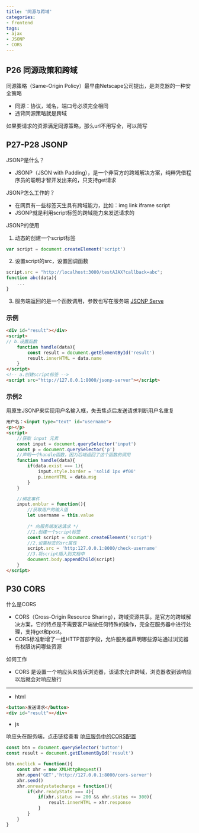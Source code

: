 ```yaml
---
title: '同源与跨域'
categories:
- frontend
tags:
- ajax
- JSONP
- CORS
---
```


## P26 同源政策和跨域
同源策略（Same-Origin Policy）最早由Netscape公司提出，是浏览器的一种安全策略
* 同源：协议，域名，端口号必须完全相同
* 违背同源策略就是跨域

如果要请求的资源满足同源策略，那么url不用写全，可以简写

## P27-P28 JSONP
JSONP是什么？
* JSONP（JSON with Padding），是一个非官方的跨域解决方案，纯粹凭借程序员的聪明才智开发出来的，只支持get请求

JSONP怎么工作的？
* 在网页有一些标签天生具有跨域能力，比如：img link iframe script
* JSONP就是利用script标签的跨域能力来发送请求的

JSONP的使用
1. 动态的创建一个script标签
```js
var script = document.createElement('script')
```
2. 设置script的src，设置回调函数
```js
script.src = "http://localhost:3000/testAJAX?callback=abc";
function abc(data){
    ...
}
```
3. 服务端返回的是一个函数调用，参数也写在服务端
[JSONP Serve](../../backend/express)

### 示例
```html
<div id="result"></div>
<script>
// b.设置函数
    function handle(data){
        const result = document.getElementById('result')
        result.innerHTML = data.name
    }
</script>
<!-- a.创建script标签 -->
<script src="http://127.0.0.1:8000/jsonp-server"></script>
```

### 示例2
用原生JSONP来实现用户名输入框，失去焦点后发送请求判断用户名重复
```html
用户名：<input type="text" id="username">
<p></p>
<script>
    //获取 input 元素
    const input = document.querySelector('input')
    const p = document.querySelector('p')
    //声明一个handle函数，因为后端返回了这个函数的调用
    function handle(data){
        if(data.exist === 1){
            input.style.border = 'solid 1px #f00'
            p.innerHTML = data.msg
        }
    }

    //绑定事件
    input.onblur = function(){
        //获取用户的输入值
        let username = this.value
        
        /* 向服务端发送请求 */
        //1.创建一个script标签
        const script = document.createElement('script')
        //2.设置标签的src属性
        script.src = 'http:127.0.0.1:8000/check-username'
        //3.将script插入到文档中
        document.body.appendChild(script)
    }
</script>
```

## P30 CORS
什么是CORS
* CORS（Cross-Origin Resource Sharing），跨域资源共享。是官方的跨域解决方案，它的特点是不需要客户端做任何特殊的操作，完全在服务器中进行处理，支持get和post。
* CORS标准新增了一组HTTP首部字段，允许服务器声明哪些源站通过浏览器有权限访问哪些资源

如何工作
* CORS 是设置一个响应头来告诉浏览器，该请求允许跨域，浏览器收到该响应以后就会对响应放行
---
* html
```html
<button>发送请求</button>
<div id="result"></div>
```
* js

响应头在服务端，点击链接查看 [响应服务中的CORS配置](/frontend/express)
```js
const btn = document.querySelector('button')
const result = document.getElementById('result')

btn.onclick = function(){
    const xhr = new XMLHttpRequest()
    xhr.open('GET','http://127.0.0.1:8000/cors-server')
    xhr.send()
    xhr.onreadystatechange = function(){
        if(xhr.readyState === 4){
            if(xhr.status >= 200 && xhr.status <= 300){
                result.innerHTML = xhr.response
            }
        }
    }
}
```